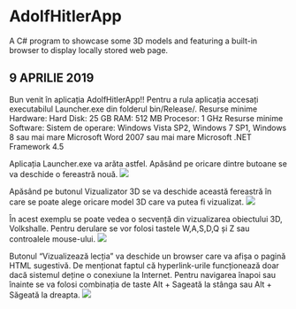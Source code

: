 # AdolfHitlerApp
A C# program to showcase some 3D models and featuring a built-in browser to display locally stored web page.


9 APRILIE 2019
-------------
Bun venit în aplicația AdolfHitlerApp!!
Pentru a rula aplicația accesați executabilul Launcher.exe din folderul bin/Release/.
Resurse minime Hardware:
Hard Disk: 25 GB
RAM: 512 MB
Procesor: 1 GHz
Resurse minime Software:
Sistem de operare: Windows Vista SP2, Windows 7 SP1, Windows 8 sau mai mare
Microsoft Word 2007 sau mai mare
Microsoft .NET Framework 4.5

Aplicația Launcher.exe va arăta astfel. Apăsând pe oricare dintre butoane se va deschide o fereastră nouă. 
![](https://i.imgur.com/jgSJ122.png)
 
Apăsând pe butonul Vizualizator 3D se va deschide această fereastră în care se poate alege oricare model 3D care va putea fi vizualizat.
![](https://i.imgur.com/RNNlJxu.png)
 
În acest exemplu se poate vedea o secvență din vizualizarea obiectului 3D, Volkshalle. Pentru derulare se vor folosi tastele W,A,S,D,Q și Z sau controalele mouse-ului.
![](https://i.imgur.com/Ovyw3ea.png)
 
Butonul “Vizualizează lecția” va deschide un browser care va afișa o pagină HTML sugestivă. De menționat faptul că hyperlink-urile funcționează doar dacă sistemul deține o conexiune la Internet. Pentru navigarea înapoi sau înainte se va folosi combinația de taste Alt + Sageată la stânga sau Alt + Săgeată la dreapta.
![](https://i.imgur.com/8WYKBOq.png)


